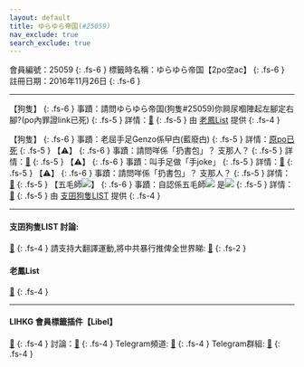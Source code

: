 ```yaml
---
layout: default
title: ゆらゆら帝国(#25059)
nav_exclude: true
search_exclude: true
---
```


會員編號：25059
{: .fs-6 }
標籤時名稱：ゆらゆら帝国【2po空ac】
{: .fs-6 }
註冊日期：2016年11月26日
{: .fs-6 }

---


<div class="code-example" markdown="1">

【狗隻】
{: .fs-6 }
事蹟：請問ゆらゆら帝国(狗隻#25059)你屙尿嗰陣起左腳定右腳?(po內罪證link已死)
{: .fs-5 }
詳情：[🔗](https://lih.kg/2438550)
{: .fs-5 }
由 [老鳳List](#老鳳list) 提供
{: .fs-4 }

</div>
<div class="code-example" markdown="1">

【狗隻】
{: .fs-6 }
事蹟：老屈手足Genzo係曱甴(藍廢甴)
{: .fs-5 }
詳情：[原po已死](https://lih.kg/sBpGpJX)
{: .fs-5 }
【⚠️】
{: .fs-6 }
事蹟：請問咩係「扔書包」？ 支那人？
{: .fs-5 }
詳情：[🔗](https://lih.kg/suygvCX)
{: .fs-5 }
【⚠️】
{: .fs-6 }
事蹟：叫手足做「手joke」
{: .fs-5 }
詳情：[🔗](https://lih.kg/gKeQjT)
{: .fs-5 }
【⚠️】
{: .fs-6 }
事蹟：請問咩係「扔書包」？ 支那人？
{: .fs-5 }
詳情：[🔗](https://lih.kg/suygvCX)
{: .fs-5 }
【五毛師![](https://cdn.lihkg.com/assets/faces/pig/wail.gif)】
{: .fs-6 }
事蹟：自認係五毛師![](https://cdn.lihkg.com/assets/faces/pig/wail.gif) 是![](https://cdn.lihkg.com/assets/faces/pig/wail.gif)
{: .fs-5 }
詳情：[🔗](https://lih.kg/sNjtbkX)
{: .fs-5 }
由 [支囝狗隻LIST](#支囝狗隻list-討論) 提供
{: .fs-4 }

</div>

---

#### 支囝狗隻LIST 討論: 
[🔗](https://lih.kg/2908480)
{: .fs-4 }
請支持大翻譯運動,將中共暴行推俾全世界睇: [🔗](https://twitter.com/tgtm_official)
{: .fs-2 }

#### 老鳳List
[🔗](https://lihkg.com/thread/2808424)
{: .fs-4 }

---

#### LIHKG 會員標籤插件【Libel】
[🔗](https://kitce.github.io/libel)
{: .fs-4 }
討論：[🔗](https://lih.kg/2841778)
{: .fs-4 }
Telegram頻道: [🔗](https://t.me/LibelOfficialChannel)
{: .fs-4 }
Telegram群組: [🔗](https://t.me/LibelOfficialGroup)
{: .fs-4 }
